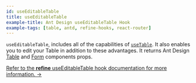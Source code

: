 ```yaml
---
id: useEditableTable
title: useEditableTable
example-title: Ant Design useEditableTable Hook
example-tags: [table, antd, refine-hooks, react-router]
---
```


`useEditableTable`, includes all of the capabilities of [`useTable`](/docs/3.xx.xx/api-reference/antd/hooks/table/useTable/). It also enables you to edit your Table in addition to these advantages. It returns Ant Design [Table](https://ant.design/components/table/#API) and [Form](https://ant.design/components/form/#API) components props.

[Refer to the **refine** useEditableTable hook documentation for more information. →](/docs/3.xx.xx/api-reference/antd/hooks/table/useEditableTable/)

<CodeSandboxExample path="table-antd-use-editable-table" />
